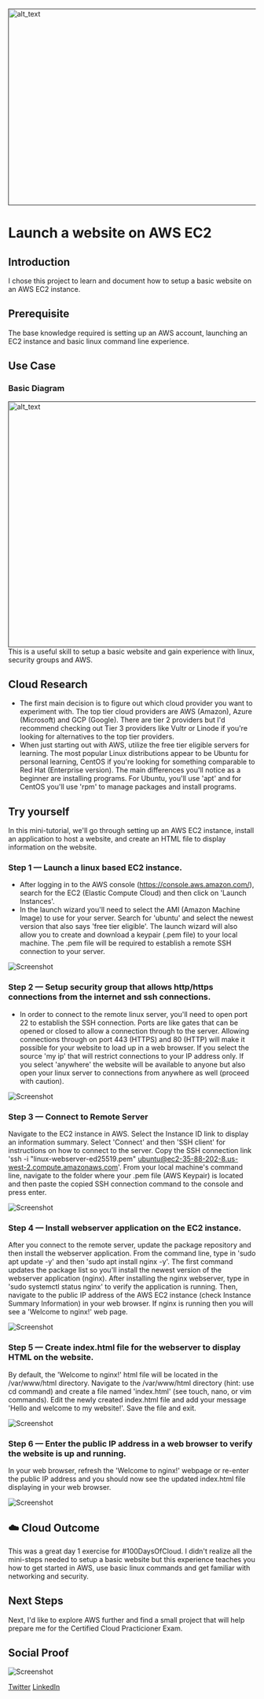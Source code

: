 [<img alt="alt_text" width="800px" height="400px" src="https://images.unsplash.com/photo-1611108163374-a1cc7722f093?ixlib=rb-1.2.1&ixid=MnwxMjA3fDB8MHxwaG90by1wYWdlfHx8fGVufDB8fHx8&auto=format&fit=crop&w=869&q=80" />]()

# Launch a website on AWS EC2

## Introduction

I chose this project to learn and document how to setup a basic website on an AWS EC2 instance.

## Prerequisite

The base knowledge required is setting up an AWS account, launching an EC2 instance and basic linux command line experience.

## Use Case

### Basic Diagram
[<img alt="alt_text" width="650px" height="500px" src="https://s3.us-west-2.amazonaws.com/santiamdigital.com/100DaysOfCloud/AWS-EC2-Diagram.png" />]()
</br>
This is a useful skill to setup a basic website and gain experience with linux, security groups and AWS. 

## Cloud Research

- The first main decision is to figure out which cloud provider you want to experiment with. The top tier cloud providers are AWS (Amazon), Azure (Microsoft) and GCP (Google). There are tier 2 providers but I'd recommend checking out Tier 3 providers like Vultr or Linode if you're looking for alternatives to the top tier providers.
- When just starting out with AWS, utilize the free tier eligible servers for learning. The most popular Linux distributions appear to be Ubuntu for personal learning, CentOS if you're looking for something comparable to Red Hat (Enterprise version). The main differences you'll notice as a beginner are installing programs. For Ubuntu, you'll use 'apt' and for CentOS you'll use 'rpm' to manage packages and install programs.

## Try yourself

In this mini-tutorial, we'll go through setting up an AWS EC2 instance, install an application to host a website, and create an HTML file to display information on the website.

### Step 1 — Launch a linux based EC2 instance.
- After logging in to the AWS console (https://console.aws.amazon.com/), search for the EC2 (Elastic Compute Cloud) and then click on 'Launch Instances'.
- In the launch wizard you'll need to select the AMI (Amazon Machine Image) to use for your server. Search for 'ubuntu' and select the newest version that also says 'free tier eligible'. The launch wizard will also allow you to create and download a keypair (.pem file) to your local machine. The .pem file will be required to establish a remote SSH connection to your server.

![Screenshot](https://s3.us-west-2.amazonaws.com/santiamdigital.com/100DaysOfCloud/AWS-EC2-Choose-AMI.png)

### Step 2 — Setup security group that allows http/https connections from the internet and ssh connections.
- In order to connect to the remote linux server, you'll need to open port 22 to establish the SSH connection. Ports are like gates that can be opened or closed to allow a connection through to the server. Allowing connections through on port 443 (HTTPS) and 80 (HTTP) will make it possible for your website to load up in a web browser. If you select the source 'my ip' that will restrict connections to your IP address only. If you select 'anywhere' the website will be available to anyone but also open your linux server to connections from anywhere as well (proceed with caution).

![Screenshot](https://s3.us-west-2.amazonaws.com/santiamdigital.com/100DaysOfCloud/AWS+Security+Rules-My-IP.png)

### Step 3 — Connect to Remote Server
Navigate to the EC2 instance in AWS. Select the Instance ID link to display an information summary. Select 'Connect' and then 'SSH client' for instructions on how to connect to the server. Copy the SSH connection link 'ssh -i "linux-webserver-ed25519.pem" ubuntu@ec2-35-88-202-8.us-west-2.compute.amazonaws.com'.
From your local machine's command line, navigate to the folder where your .pem file (AWS Keypair) is located and then paste the copied SSH connection command to the console and press enter.

![Screenshot](https://s3.us-west-2.amazonaws.com/santiamdigital.com/100DaysOfCloud/SSH+Connection.png)

### Step 4 — Install webserver application on the EC2 instance.
After you connect to the remote server, update the package repository and then install the webserver application.
From the command line, type in 'sudo apt update -y' and then 'sudo apt install nginx -y'. The first command updates the package list so you'll install the newest version of the webserver application (nginx).
After installing the nginx webserver, type in 'sudo systemctl status nginx' to verify the application is running.
Then, navigate to the public IP address of the AWS EC2 instance (check Instance Summary Information) in your web browser. If nginx is running then you will see a 'Welcome to nginx!' web page.

![Screenshot](https://s3.us-west-2.amazonaws.com/santiamdigital.com/100DaysOfCloud/Welcome-to-nginx.png)

### Step 5 — Create index.html file for the webserver to display HTML on the website.
By default, the 'Welcome to nginx!' html file will be located in the /var/www/html directory.
Navigate to the /var/www/html directory (hint: use cd command) and create a file named 'index.html' (see touch, nano, or vim commands).
Edit the newly created index.html file and add your message 'Hello and welcome to my website!'.
Save the file and exit.

![Screenshot](https://s3.us-west-2.amazonaws.com/santiamdigital.com/100DaysOfCloud/Create-Index-html.png)

### Step 6 — Enter the public IP address in a web browser to verify the website is up and running.
In your web browser, refresh the 'Welcome to nginx!' webpage or re-enter the public IP address and you should now see the updated index.html file displaying in your web browser.

![Screenshot](https://s3.us-west-2.amazonaws.com/santiamdigital.com/100DaysOfCloud/Hello.png)

## ☁️ Cloud Outcome

This was a great day 1 exercise for #100DaysOfCloud. I didn't realize all the mini-steps needed to setup a basic website but this experience teaches you how to get started in AWS, use basic linux commands and get familiar with networking and security.

## Next Steps

Next, I'd like to explore AWS further and find a small project that will help prepare me for the Certified Cloud Practicioner Exam.
## Social Proof

![Screenshot](https://s3.us-west-2.amazonaws.com/santiamdigital.com/100DaysOfCloud/LinkedIn-day-1.png)

[Twitter](https://twitter.com/Alex_Santiam)
[LinkedIn](https://www.linkedin.com/in/alex-romero-i2049/)
